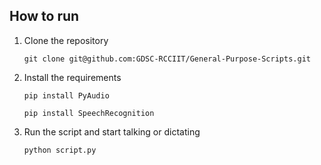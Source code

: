 ## How to run
1. Clone the repository
   ```
   git clone git@github.com:GDSC-RCCIIT/General-Purpose-Scripts.git
   ```
2. Install the requirements
   ```
   pip install PyAudio
   ```
   ```
   pip install SpeechRecognition
   ```
3. Run the script and start talking or dictating
   ```
   python script.py
   ```